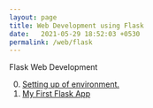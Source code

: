 ```yaml
---
layout: page
title: Web Development using Flask
date:   2021-05-29 18:52:03 +0530
permalink: /web/flask
---
```


Flask Web Development

0. [Setting up of environment.](./flask/day-zero)
1. [My First Flask App](./flask/day-one)